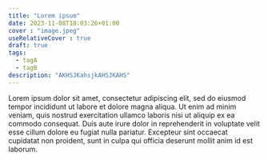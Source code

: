 ```yaml
---
title: "Lorem ipsum"
date: 2023-11-08T18:03:26+01:00
cover : "image.jpeg"
useRelativeCover : true
draft: true
tags:
  - tagA
  - tagB
description: "AKHSJKahsjkAHSJKAHS"
---
```



Lorem ipsum dolor sit amet, consectetur adipiscing elit, sed do eiusmod tempor incididunt ut labore et dolore magna aliqua. Ut enim ad minim veniam, quis nostrud exercitation ullamco laboris nisi ut aliquip ex ea commodo consequat. Duis aute irure dolor in reprehenderit in voluptate velit esse cillum dolore eu fugiat nulla pariatur. Excepteur sint occaecat cupidatat non proident, sunt in culpa qui officia deserunt mollit anim id est laborum.